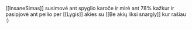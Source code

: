 [[InsaneSimas]] susimovė ant spyglio karoče ir mirė ant 78% kažkur ir pasipjovė ant peilio per [[Lygis]] akies su [[Be akių liksi snargly]] kur rašiau :)